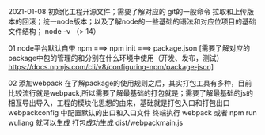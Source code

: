 
2021-01-08 初始化工程开源文件；需要了解对应的 git的一般命令 拉取和上传版本的回滚；统一node版本；以及了解node的一些基础的语法和对应位项目的基础文件结构； node -v （> 14）

01 node平台默认自带 npm ===> npm init ===> package.json [需要了解对应的package中包的管理的和分别在什么环境中使用（开发、发布，测试）https://docs.npmjs.com/cli/v8/configuring-npm/package-json]

02 添加webpack 在了解package的使用规则之后，其实打包工具有多种，目前比较流行就是webpack,所以需要了解最基础的打包就是；需要了解最基础的js的相互导出导入，工程的模块化思想的由来，基础就是打包入口和打包出口
    webpackconfig 中配置默认的出口和入口文件
    终端执行 webpack 或者 npm run wuliang 就可以生成 打包成功生成 dist/webpackmain.js 